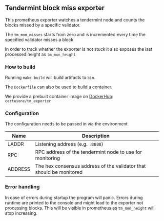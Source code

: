 ## Tendermint block miss exporter

This prometheus exporter watches a tendermint node and counts the blocks missed by a specific validator.

The `tm_mon_misses` starts from zero and is incremented every time the specified validator misses a block.

In order to track whether the exporter is not stuck it also exposes the last processed height as `tm_mon_height`

### How to build

Running `make build` will build artifacts to `bin`.

The `Dockerfile` can also be used to build a container.

We provide a prebuilt container image on [DockerHub](https://hub.docker.com/r/certusone/tm_exporter): `certusone/tm_exporter`

### Configuration

The configuration needs to be passed in via the environment.

| Name | Description |
|------|-------------|
| LADDR | Listening address (e.g. `:8080`)
| RPC | RPC address of the tendermint node to use for monitoring |
| ADDRESS | The hex consensus address of the validator that should be monitored |

### Error handling

In case of errors during startup the program will panic. Errors during runtime are printed to the console and might
lead to the exporter not processing blocks. This will be visible in prometheus as `tm_mon_height` will stop increasing.

